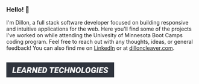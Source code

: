 ### Hello! 👋

I'm Dillon, a full stack software developer focused on building responsive and intuitive applications for the web. Here you'll find some of the projects I've worked on while attending the Univesity of Minnesota Boot Camps coding program. Feel free to reach out with any thoughts, ideas, or general feedback! You can also find me on [LinkedIn](https://www.linkedin.com/in/dillon-cleaver/) or at [dilloncleaver.com](https://www.dilloncleaver.com/).

## <a href="#readme-badge"><img id="usage" src="https://github.com/teamjuli0/readme-badges/blob/main/themes/clean-dark/menu-categories/learned-technologies.png?raw=true" style="height: 40px"></a>



<!--
**cleadi/cleadi** is a ✨ _special_ ✨ repository because its `README.md` (this file) appears on your GitHub profile.

Here are some ideas to get you started:

- 🔭 I’m currently working on ...
- 🌱 I’m currently learning ...
- 👯 I’m looking to collaborate on ...
- 🤔 I’m looking for help with ...
- 💬 Ask me about ...
- 📫 How to reach me: ...
- 😄 Pronouns: ...
- ⚡ Fun fact: ...
-->
